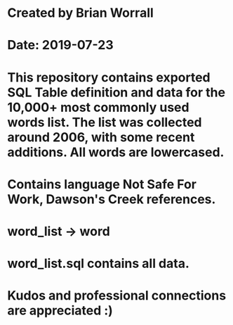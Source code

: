 # Created by Brian Worrall
# Date: 2019-07-23

# This repository contains exported SQL Table definition and data for the 10,000+ most commonly used words list. The list was collected around 2006, with some recent additions. All words are lowercased.

# Contains language Not Safe For Work, Dawson's Creek references.

# word_list -> word
# word_list.sql contains all data.

# Kudos and professional connections are appreciated :)

